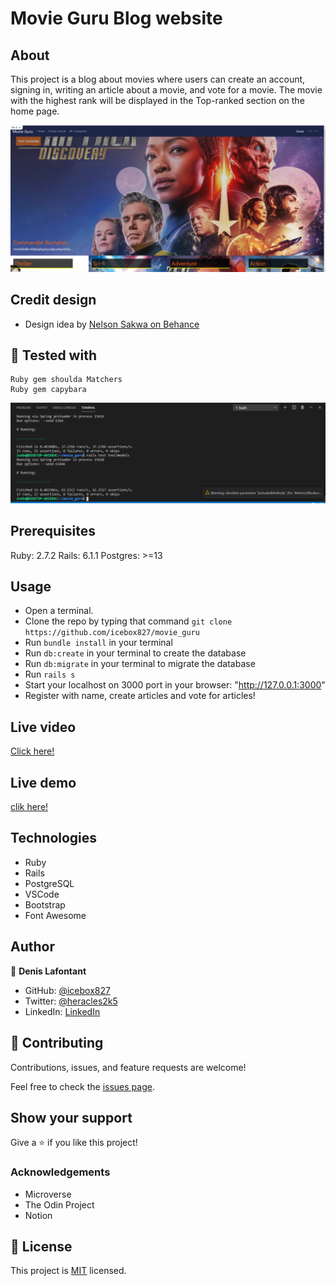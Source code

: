 # Movie Guru Blog website

## About

This project is a blog about movies where users can create an account, signing in, writing an article about a movie, and vote for a movie.
The movie with the highest rank will be displayed in the Top-ranked section on the home page.

![SCREENSHOT](APP_SCREENSHOT.png)

## Credit design
- Design idea by [Nelson Sakwa on Behance](https://www.behance.net/sakwadesignstudio)

## 🔨 Tested with
    Ruby gem shoulda Matchers
    Ruby gem capybara
![Screenshot](test.png)

## Prerequisites

Ruby: 2.7.2 Rails: 6.1.1 Postgres: >=13

## Usage

- Open a terminal.
- Clone the repo by typing that command `git clone https://github.com/icebox827/movie_guru` 
- Run `bundle install` in your terminal
- Run `db:create` in your terminal to create the database
- Run `db:migrate` in your terminal to migrate the database
- Run `rails s`
- Start your localhost on 3000 port in your browser: "http://127.0.0.1:3000"
- Register with name, create articles and vote for articles!


## Live video
[Click here!](https://www.loom.com/share/88ea7d1583ab419eab4dd91a813ef3fc)

## Live demo
[clik here!](https://shielded-depths-40245.herokuapp.com)

## Technologies

- Ruby
- Rails
- PostgreSQL
- VSCode
- Bootstrap
- Font Awesome

## Author

👤 **Denis Lafontant**

- GitHub: [@icebox827](https://github.com/icebox827)
- Twitter: [@heracles2k5](https://twitter.com/@heracles2k5)
- LinkedIn: [LinkedIn](https://www.linkedin.com/in/denis-lafontant/)

## 🤝 Contributing

Contributions, issues, and feature requests are welcome!

Feel free to check the [issues page](https://github.com/icebox827/movie_guru/issues/1).

## Show your support

Give a ⭐️ if you like this project!

### Acknowledgements

- Microverse
- The Odin Project
- Notion

## 📝 License

This project is [MIT](./LICENSE) licensed.